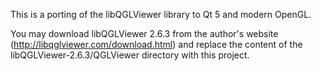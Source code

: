 This is a porting of the libQGLViewer library to Qt 5 and modern OpenGL.

You may download libQGLViewer 2.6.3 from the author's website (http://libqglviewer.com/download.html) and replace the content of the libQGLViewer-2.6.3/QGLViewer directory with this project.